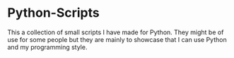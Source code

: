 Python-Scripts
==============
This a collection of small scripts I have made for Python. They might be of use for some people but they are mainly to showcase that I can use Python and my programming style.
